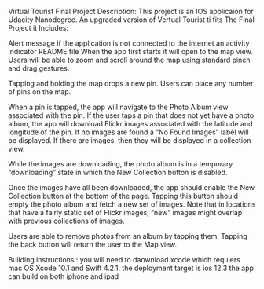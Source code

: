 Virtual Tourist Final
Project Description:
This project is an IOS applicaion for Udacity Nanodegree. An upgraded version of Vertual Tourist ti fits The Final Project it Includes:

Alert message if the application is not connected to the internet
an activity indicator
README file
When the app first starts it will open to the map view. Users will be able to zoom and scroll around the map using standard pinch and drag gestures.

Tapping and holding the map drops a new pin. Users can place any number of pins on the map.

When a pin is tapped, the app will navigate to the Photo Album view associated with the pin. If the user taps a pin that does not yet have a photo album, the app will download Flickr images associated with the latitude and longitude of the pin. If no images are found a “No Found Images” label will be displayed. If there are images, then they will be displayed in a collection view.

While the images are downloading, the photo album is in a temporary “downloading” state in which the New Collection button is disabled.

Once the images have all been downloaded, the app should enable the New Collection button at the bottom of the page. Tapping this button should empty the photo album and fetch a new set of images. Note that in locations that have a fairly static set of Flickr images, “new” images might overlap with previous collections of images.

Users are able to remove photos from an album by tapping them. Tapping the back button will return the user to the Map view.

Building instructions :
you will need to daownload xcode which requiers mac OS
Xcode 10.1 and Swift 4.2.1.
the deployment target is ios 12.3
the app can build on both iphone and ipad
